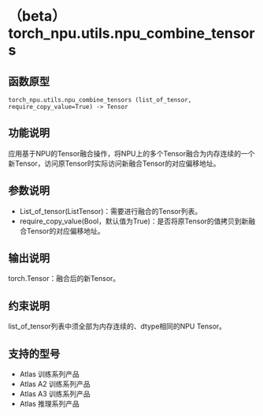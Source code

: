 # （beta）torch_npu.utils.npu_combine_tensors

## 函数原型

```
torch_npu.utils.npu_combine_tensors (list_of_tensor, require_copy_value=True) -> Tensor
```

## 功能说明

应用基于NPU的Tensor融合操作，将NPU上的多个Tensor融合为内存连续的一个新Tensor，访问原Tensor时实际访问新融合Tensor的对应偏移地址。

## 参数说明

- List_of_tensor(ListTensor)：需要进行融合的Tensor列表。
- require_copy_value(Bool，默认值为True)：是否将原Tensor的值拷贝到新融合Tensor的对应偏移地址。

## 输出说明

torch.Tensor：融合后的新Tensor。

## 约束说明

list_of_tensor列表中须全部为内存连续的、dtype相同的NPU Tensor。

## 支持的型号

- <term>Atlas 训练系列产品</term>
- <term>Atlas A2 训练系列产品</term>
- <term>Atlas A3 训练系列产品</term>
- <term>Atlas 推理系列产品</term>

